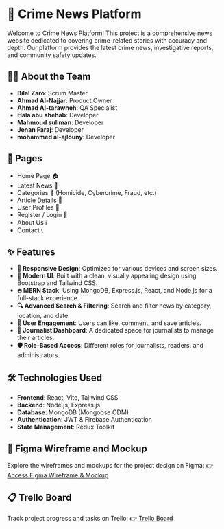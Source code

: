 # 📰 Crime News Platform

Welcome to Crime News Platform! This project is a comprehensive news website dedicated to covering crime-related stories with accuracy and depth. Our platform provides the latest crime news, investigative reports, and community safety updates.

## 👨‍💻 About the Team
- **Bilal Zaro**: Scrum Master
- **Ahmad Al-Najjar**: Product Owner
- **Ahmad Al-tarawneh**: QA Specialist
- **Hala abu shehab**: Developer
- **Mahmoud suliman**: Developer
- **Jenan Faraj**: Developer
- **mohammed al-ajlouny**: Developer

## 📄 Pages
- Home Page 🏠
- Latest News 📰
- Categories 📂 (Homicide, Cybercrime, Fraud, etc.)
- Article Details 📑
- User Profiles 👤
- Register / Login 🔐
- About Us ℹ️
- Contact 📞

## ✨ Features
- **📱 Responsive Design**: Optimized for various devices and screen sizes.
- **🎨 Modern UI**: Built with a clean, visually appealing design using Bootstrap and Tailwind CSS.
- **🔥 MERN Stack**: Using MongoDB, Express.js, React, and Node.js for a full-stack experience.
- **🔍 Advanced Search & Filtering**: Search and filter news by category, location, and date.
- **💬 User Engagement**: Users can like, comment, and save articles.
- **📝 Journalist Dashboard**: A dedicated space for journalists to manage their articles.
- **🛡️ Role-Based Access**: Different roles for journalists, readers, and administrators.

## 🛠️ Technologies Used
- **Frontend**: React, Vite, Tailwind CSS
- **Backend**: Node.js, Express.js
- **Database**: MongoDB (Mongoose ODM)
- **Authentication**: JWT & Firebase Authentication
- **State Management**: Redux Toolkit

## 🎨 Figma Wireframe and Mockup
Explore the wireframes and mockups for the project design on Figma:
👉 [Access Figma Wireframe & Mockup](#)

## 📋 Trello Board
Track project progress and tasks on Trello:
👉 [Trello Board](#)